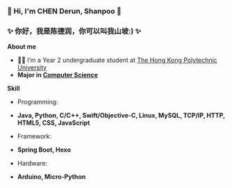 ### 👋 Hi, I'm CHEN Derun, Shanpoo 👋
### ✨ 你好，我是陈德润，你可以叫我山坡:) ✨

**About me**
- 👨‍🎓 I’m a Year 2 undergraduate student at [The Hong Kong Polytechnic University](https://www.polyu.edu.hk/)
- **Major in [Computer Science](https://www.polyu.edu.hk/comp/)**

**Skill**

- Programming:
- **Java, Python, C/C++, Swift/Objective-C, Linux, MySQL, TCP/IP, HTTP, HTML5, CSS, JavaScript**

- Framework:
- **Spring Boot, Hexo**
  
- Hardware:
- **Arduino, Micro-Python**
<!--
**ShanpooO/ShanpooO** is a ✨ _special_ ✨ repository because its `README.md` (this file) appears on your GitHub profile.

Here are some ideas to get you started:

- 🔭 I’m currently working on ...
- 🌱 I’m currently learning ...
- 👯 I’m looking to collaborate on ...
- 🤔 I’m looking for help with ...
- 💬 Ask me about ...
- 📫 How to reach me: ...
- 😄 Pronouns: ...
- ⚡ Fun fact: ...
-->
